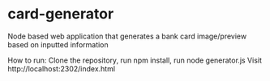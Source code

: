 # card-generator
Node based web application that generates a bank card image/preview based on inputted information

How to run:
Clone the repository, run npm install, run node generator.js
Visit http://localhost:2302/index.html

